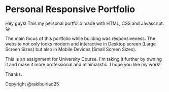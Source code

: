 # Personal Responsive Portfolio

Hey guys! This my personal portfolio made with HTML, CSS and Javascript. 😀


The main focus of this portfolio while building was responsiveness. The website not only looks modern and interactive in Desktop screen (Large Screen Sizes) but also in Mobile Devices (Small Screen Sizes). 

This is an assignment for University Course. I'm taking it further by owning it and make it more professional and minimalistic. I hope you like my work!

Thanks.

Copyright @rakibulriad25
